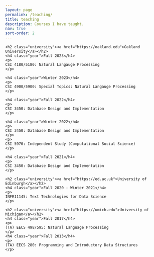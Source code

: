 ```yaml
---
layout: page
permalink: /teaching/
title: teaching
description: Courses I have taught.
nav: true
sort-order: 2
---
```


<div class="teaching">

    <h2 class="university"><a href="https://oakland.edu">Oakland University</a></h2>
    <h4 class="year">Fall 2023</h4>
    <p>
    CSI 4180/5180: Natural Langauge Processing
    </p>

    <h4 class="year">Winter 2023</h4>
    <p>
    CSI 4900/5900: Special Topics: Natural Langauge Processing
    </p>

    <h4 class="year">Fall 2022</h4>
    <p>
    CSI 3450: Database Design and Implementation
    </p>

    <h4 class="year">Winter 2022</h4>
    <p>
    CSI 3450: Database Design and Implementation
    </p>
    <p>
    CSI 5970: Independent Study (Computational Social Science)
    </p>

    <h4 class="year">Fall 2021</h4>
    <p>
    CSI 3450: Database Design and Implementation
    </p>

    <h2 class="university"><a href="https://ed.ac.uk">University of Edinburgh</a></h2>
    <h4 class="year">Fall 2020 - Winter 2021</h4>
    <p>
    INFR11145: Text Technologies for Data Science
    </p>

    <h2 class="university"><a href="https://umich.edu">University of Michigan</a></h2>
    <h4 class="year">Fall 2017</h4>
    <p>
    (TA) EECS 498/595: Natural Language Processing
    </p>
    <h4 class="year">Fall 2013</h4>
    <p>
    (TA) EECS 280: Programming and Introductory Data Structures
    </p>

</div>
